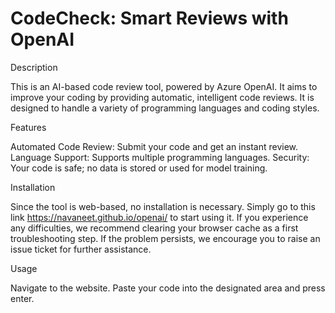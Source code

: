 # CodeCheck: Smart Reviews with OpenAI

Description

This is an AI-based code review tool, powered by Azure OpenAI. It aims to improve your coding by providing automatic, intelligent code reviews. It is designed to handle a variety of programming languages and coding styles.

Features

Automated Code Review: Submit your code and get an instant review.
Language Support: Supports multiple programming languages.
Security: Your code is safe; no data is stored or used for model training.

Installation

Since the tool is web-based, no installation is necessary. Simply go to this link https://navaneet.github.io/openai/ to start using it. If you experience any difficulties, we recommend clearing your browser cache as a first troubleshooting step. If the problem persists, we encourage you to raise an issue ticket for further assistance.

Usage

Navigate to the website.
Paste your code into the designated area and press enter.
